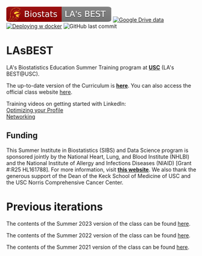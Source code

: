 [![USC's LA's BEST program](https://raw.githubusercontent.com/USCbiostats/badges/master/tommy-lasbest-badge.svg)](https://lasbest.usc.edu/)
[![Google Drive data](https://github.com/USCbiostats/LAsBEST/actions/workflows/google-drive.yml/badge.svg)](https://github.com/USCbiostats/LAsBEST/actions/workflows/google-drive.yml)
[![Deploying w docker](https://github.com/USCbiostats/LAsBEST/actions/workflows/website2.yml/badge.svg)](https://github.com/USCbiostats/LAsBEST/actions/workflows/website2.yml)
![GitHub last commit](https://img.shields.io/github/last-commit/USCbiostats/LAsBEST)

# LAsBEST

LA's Biostatistics Education Summer Training program at
[**USC**](https://lasbest.usc.edu/) (LA's BEST@USC).

The up-to-date version of the Curriculum is [**here**](curriculum.csv). You can also
access the official class website [here](https://USCBiostats.github.io/LAsBEST).

Training videos on getting started with LinkedIn:  
[Optimizing your Profile](https://usc-mphonline.zoom.us/rec/play/6lnL8PBIHM-ERNRvGFDtvIHl9305sBfn0-nzt7dw4mHuiCcu0bjNuuB45WGrpydxH10lNWyukS-rxFAv.jwviKMFfZM8BWy-v?continueMode=true&_x_zm_rtaid=E92b5eoUS5GtBE2JvWbizQ.1618265294308.6887c0ca96f4c69ace184080bbb6df30&_x_zm_rhtaid=637&mc_cid=b44fe2c3dc&mc_eid=d68dd345f4)  
[Networking](https://usc-mphonline.zoom.us/rec/play/9Y4K4B5ORrFi20Nbb3yLL3kwOZQfvqyoKbwr5Ws6o7hfWF5j5X7zEL0tMABv1X6Si8sLy-fBr3q_EtwN.CRKmbx1fd8GKwUaY?continueMode=true&_x_zm_rtaid=t-wxJoPNRgyh_5Y5siJzxQ.1618265702026.64fba826f8805b2017924a4985a67f42&_x_zm_rhtaid=62&mc_cid=b44fe2c3dc&mc_eid=d68dd345f4)

## Funding

This Summer Institute in Biostatistics (SIBS) and Data Science program is sponsored jointly by the National Heart, Lung, and Blood Institute (NHLBI) and the National Institute of Allergy and Infections Diseases (NIAID) [Grant #:R25 HL161788].
For more information, visit [**this website**](https://www.nhlbi.nih.gov/grants-and-training/summer-institute-biostatistics). We also thank the generous support of the Dean of the Keck School of Medicine of USC and the USC Norris Comprehensive Cancer Center.

# Previous iterations

The contents of the Summer 2023 version of the class can be found
[here](https://github.com/USCbiostats/LAsBEST/tree/summer2023).

The contents of the Summer 2022 version of the class can be found
[here](https://github.com/USCbiostats/LAsBEST/tree/summer2022).

The contents of the Summer 2021 version of the class can be found
[here](https://github.com/USCbiostats/LAsBEST/tree/summer2021).
